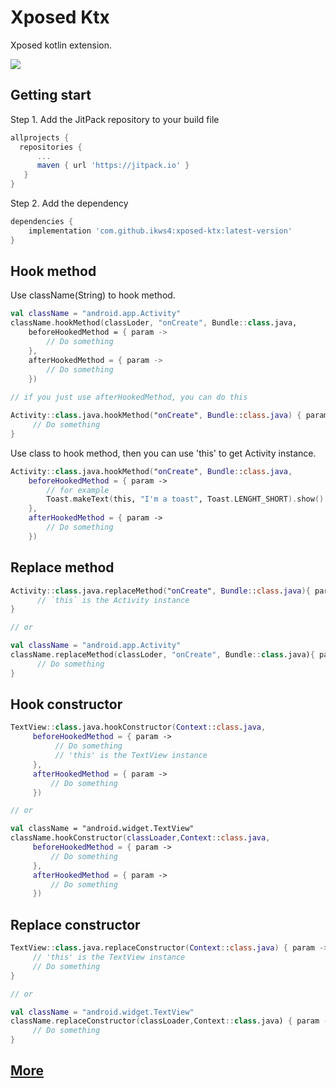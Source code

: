 # Xposed Ktx
Xposed kotlin extension.

[![](https://jitpack.io/v/ikws4/xposed-ktx.svg)](https://jitpack.io/#ikws4/xposed-ktx)

## Getting start
Step 1. Add the JitPack repository to your build file
```gradle
allprojects {
  repositories {
      ...
      maven { url 'https://jitpack.io' }
   }
}
```
Step 2. Add the dependency
```gradle
dependencies {
    implementation 'com.github.ikws4:xposed-ktx:latest-version'
}
```

## Hook method
Use className(String) to hook method.
```kotlin
val className = "android.app.Activity"
className.hookMethod(classLoder, "onCreate", Bundle::class.java,
    beforeHookedMethod = { param ->
        // Do something
    },
    afterHookedMethod = { param ->
        // Do something
    })
    
// if you just use afterHookedMethod, you can do this

Activity::class.java.hookMethod("onCreate", Bundle::class.java) { param ->
     // Do something
}
```
Use class to hook method, then you can use 'this' to get Activity instance.
```kotlin
Activity::class.java.hookMethod("onCreate", Bundle::class.java, 
    beforeHookedMethod = { param ->
        // for example
        Toast.makeText(this, "I'm a toast", Toast.LENGHT_SHORT).show()
    },
    afterHookedMethod = { param ->
        // Do something
    })
```

## Replace method
```kotlin
Activity::class.java.replaceMethod("onCreate", Bundle::class.java){ param ->
      // `this` is the Activity instance
}

// or

val className = "android.app.Activity"
className.replaceMethod(classLoder, "onCreate", Bundle::class.java){ param ->
      // Do something
}
```

## Hook constructor
```kotlin
TextView::class.java.hookConstructor(Context::class.java,
     beforeHookedMethod = { param ->
          // Do something
          // 'this' is the TextView instance
     },
     afterHookedMethod = { param ->
         // Do something
     })

// or

val className = "android.widget.TextView"
className.hookConstructor(classLoader,Context::class.java,
     beforeHookedMethod = { param ->
         // Do something
     },
     afterHookedMethod = { param ->
         // Do something
     })
```

## Replace constructor
```kotlin
TextView::class.java.replaceConstructor(Context::class.java) { param ->
     // 'this' is the TextView instance
     // Do something
}

// or

val className = "android.widget.TextView"
className.replaceConstructor(classLoader,Context::class.java) { param ->
     // Do something
}
```

## [More](https://github.com/ikws4/xposed-ktx/blob/master/library/src/main/java/io/ikws4/library/xposedktx/XposedHelper.kt)

